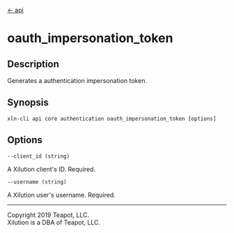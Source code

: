 [<- api](../../../api/index.md)

# oauth_impersonation_token

## Description

Generates a authentication impersonation token.

## Synopsis

```
xln-cli api core authentication oauth_impersonation_token [options]
```

## Options

`--client_id (string)`

A Xilution client's ID. Required.

`--username (string)`

A Xilution user's username. Required.

---
Copyright 2019 Teapot, LLC.  
Xilution is a DBA of Teapot, LLC.
